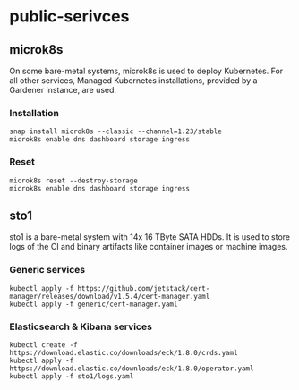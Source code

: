 # public-serivces

## microk8s

On some bare-metal systems, microk8s is used to deploy Kubernetes.
For all other services, Managed Kubernetes installations, provided
by a Gardener instance, are used.

### Installation

```
snap install microk8s --classic --channel=1.23/stable
microk8s enable dns dashboard storage ingress
```

### Reset

```
microk8s reset --destroy-storage
microk8s enable dns dashboard storage ingress
```

## sto1

sto1 is a bare-metal system with 14x 16 TByte SATA HDDs. It is used to store logs of the CI
and binary artifacts like container images or machine images.

### Generic services

```
kubectl apply -f https://github.com/jetstack/cert-manager/releases/download/v1.5.4/cert-manager.yaml
kubectl apply -f generic/cert-manager.yaml
```

### Elasticsearch & Kibana services

```
kubectl create -f https://download.elastic.co/downloads/eck/1.8.0/crds.yaml
kubectl apply -f https://download.elastic.co/downloads/eck/1.8.0/operator.yaml
kubectl apply -f sto1/logs.yaml
```
